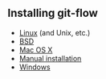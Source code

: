 ## Installing git-flow

* [Linux](https://github.com/petervanderdoes/gitflow-avh/wiki/Installing-on-Linux,-Unix,-etc.) (and Unix, etc.)
* [BSD](https://github.com/petervanderdoes/gitflow-avh/wiki/Installing-on-BSD-systems)
* [Mac OS X](https://github.com/petervanderdoes/gitflow-avh/wiki/Installing-on-Mac-OS-X)
* [Manual installation](https://github.com/petervanderdoes/gitflow-avh/wiki/Installing-manually)
* [Windows](https://github.com/petervanderdoes/gitflow-avh/wiki/Installing-on-Windows)